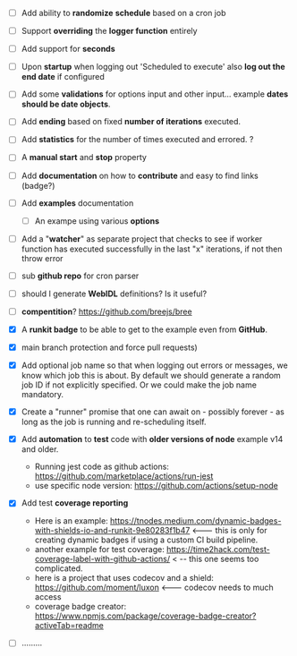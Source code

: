 - [ ] Add ability to **randomize** **schedule** based on a cron job

- [ ] Support **overriding** the **logger function** entirely

- [ ] Add support for **seconds**

- [ ] Upon **startup** when logging out 'Scheduled to execute' also **log out the end date** if configured

- [ ] Add some **validations** for options input and other input... example **dates should be date objects**.

- [ ] Add **ending** based on fixed **number of iterations** executed.

- [ ] Add **statistics** for the number of times executed and errored. ?

- [ ] A **manual start** and **stop** property

- [ ] Add **documentation** on how to **contribute** and easy to find links (badge?)

- [ ] Add **examples** documentation

    - [ ] An exampe using various **options**

- [ ] Add a "**watcher**" as separate project that checks to see if worker function has executed successfully in the last "x" iterations, if not then throw error

- [ ] sub **github repo** for cron parser

- [ ] should I generate **WebIDL** definitions? Is it useful?

- [ ] **compentition**? https://github.com/breejs/bree

- [x] A **runkit badge** to be able to get to the example even from **GitHub**.

- [x] main branch protection and force pull requests) 

- [x] Add optional job name so that when logging out errors or messages, we know which job this is about. By default we should generate a random job ID if not explicitly specified. Or we could make the job name mandatory.

- [x] Create a "runner" promise that one can await on - possibly forever - as long as the job is running and re-scheduling itself.

- [x] Add **automation** to **test** code with **older versions of node** example v14 and older.

    * Running jest code as github actions: https://github.com/marketplace/actions/run-jest
    * use specific node version: https://github.com/actions/setup-node

- [x] Add test **coverage reporting**

    * Here is an example: https://tnodes.medium.com/dynamic-badges-with-shields-io-and-runkit-9e80283f1b47 <--- this is only for creating dynamic badges if using a custom CI build pipeline.   

    - another example for test coverage: https://time2hack.com/test-coverage-label-with-github-actions/ < -- this one seems too complicated.
    - here is a project that uses codecov and a shield: https://github.com/moment/luxon <--- codecov needs to much access
    - coverage badge creator: https://www.npmjs.com/package/coverage-badge-creator?activeTab=readme
- [ ] .........
